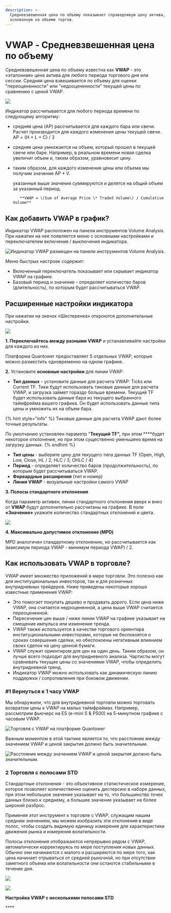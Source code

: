 ```yaml
---
description: >-
  Средневзвешенная цена по объему показывает справедливую цену актива,
  основанную на объеме торгов.
---
```


# VWAP - Средневзвешенная цена по объему

Средневзвешенная цена по объему известна как **VWAP** - это «эталонная» цена актива для любого периода торгового дня или сессии. Средняя цена взвешивается по объему для оценки "переоцененности" или "недооцененности" текущей цены по сравнению с ценой VWAP.

![](../../.gitbook/assets/multiple-vwap.png)

Индикатор рассчитывается для любого периода времени по следующему алгоритму:

* средняя цена \(AP\) рассчитывается для каждого бара или свечи. Расчет производится для каждого изменения цены текущей свечи. AP = \(H + L + C\) / 3
* средняя цена умножается на объем, который прошел в текущей свече или баре. Например, в реальном времени новая сделка увеличит объем и, таким образом, уравновесит цену. 
* таким образом, для каждого изменения цены или объема мы получим значение AP \* V.

  указанные выше значения суммируются и делятся на общий объем за указанный период.

         **VWAP = \(Sum of Average Price \* Traded Volume\) / Cumulative Volume**

## Как добавить VWAP в график?

Индикатор VWAP расположен на панели инструментов Volume Analysis. При нажатии на нее появляется меню с основными настройками и переключателем включения / выключения индикатора.

![&#x418;&#x43D;&#x434;&#x438;&#x43A;&#x430;&#x442;&#x43E;&#x440; VWAP &#x440;&#x430;&#x437;&#x43C;&#x435;&#x449;&#x435;&#x43D; &#x43D;&#x430; &#x43F;&#x430;&#x43D;&#x435;&#x43B;&#x438; &#x438;&#x43D;&#x441;&#x442;&#x440;&#x443;&#x43C;&#x435;&#x43D;&#x442;&#x43E;&#x432; Volume Analysis.](../../.gitbook/assets/vwap-activation.png)

Меню быстрых настроек содержит:

* Включенный переключатель показывает или скрывает индикатор VWAP на графике.
* Базовый период и значение - определяет количество баров \(длительность\), по которым будет рассчитываться VWAP.

## Расширенные настройки индикатора

При нажатии на значок «Шестеренка» откроются дополнительные настройки.

![](../../.gitbook/assets/nastroiki-vwap.png)

**1. Переключайтесь между разными VWAP** и устанавливайте настройки для каждого из них.

Платформа Quantower предоставляет 5 отдельных VWAP, которые можно разместить одновременно на одном графике.

**2.** Установите **основные настройки** для линии VWAP:

* **Тип данных** - установите данные для расчета VWAP: Ticks или Current TF. Тики будут использовать тиковые данные для расчета VWAP, и загрузка займет гораздо больше времени. Текущий TF будет использовать данные бара из текущего выбранного таймфрейма вашего графика. Он будет использовать данные типа цены и умножить их на объем бара.

{% hint style="info" %}
Тиковые данные для расчета VWAP дают более точные результаты. 

По умолчанию установлен параметр "**Текущий TF",** при этом ****будет некоторое отклонение, но при этом существенно уменьшено время на загрузку данных.
{% endhint %}

* **Тип цены** - выберите цену для текущего типа данных TF \(Open, High, Low, Close, HL / 2, HLC / 3, OHLC / 4\)
* **Период** - определяет количество баров \(продолжительность\), по которым будет рассчитываться VWAP.
* **Форвардные расширения** \(тип и номер\)
* **Линия VWAP** - визуальные настройки самого VWAP

**3. Полосы стандартного отклонения**

Когда параметр активен, линии стандартного отклонения вверх и вниз от **VWAP** будут дополнительно рассчитаны на графике. В поле **«Значение»** укажите количество стандартных отклонений и цвета.

![](../../.gitbook/assets/nastroiki-vwap-4.png)

**4. Максимально допустимое отклонение \(MPD\)**

MPD аналогичен стандартному отклонению, но рассчитывается как \(максимум периода VWAP - минимум периода VWAP\) / 2.

## Как использовать VWAP в торговле?

VWAP имеет множество приложений в мире торговли. Это полезно как для институциональных инвесторов, так и для розничных внутридневных трейдеров. Ниже приведены некоторые хорошо известные применения VWAP:

* Это помогает покупать дешево и продавать дорого. Если цена ниже VWAP, она считается недооцененной, а цена выше VWAP считается переоцененной.
* Пересечение цен выше / ниже линии VWAP на графике указывает на смещение импульса или изменение тренда.
* VWAP также используется в качестве торгового ориентира институциональными инвесторами, которые не беспокоятся о сроках совершения сделки, но обеспокоены негативным влиянием своих сделок на цену ценной бумаги.
* VWAP служит ориентиром для цен на один день. Таким образом, он лучше всего подходит для внутридневного анализа. Чартисты могут сравнивать текущие цены со значениями VWAP, чтобы определить внутридневной тренд.
* Индикатор VWAP можно использовать как динамическую линию поддержки / сопротивления при боковом движении.

### \#1 Вернуться к 1 часу VWAP

Мы обнаружили, что для внутридневной торговли можно торговать возвратом цены к VWAP на малых таймфреймах. Например, рассмотрим фьючерс на ES \(e-mini S & P500\) на 5-минутном графике с часовым VWAP.

![&#x422;&#x43E;&#x440;&#x433;&#x43E;&#x432;&#x43B;&#x44F; &#x441; VWAP &#x43D;&#x430; &#x43F;&#x43B;&#x430;&#x442;&#x444;&#x43E;&#x440;&#x43C;&#x435; Quantower](../../.gitbook/assets/vwap-trading.png)

Важным моментом в этой тактике является то, что расстояние между значением VWAP и ценой закрытия должно быть значительным.

![&#x420;&#x430;&#x441;&#x441;&#x442;&#x43E;&#x44F;&#x43D;&#x438;&#x435; &#x43C;&#x435;&#x436;&#x434;&#x443; &#x437;&#x43D;&#x430;&#x447;&#x435;&#x43D;&#x438;&#x435;&#x43C; VWAP &#x438; &#x446;&#x435;&#x43D;&#x43E;&#x439; &#x437;&#x430;&#x43A;&#x440;&#x44B;&#x442;&#x438;&#x44F; &#x434;&#x43E;&#x43B;&#x436;&#x43D;&#x43E; &#x431;&#x44B;&#x442;&#x44C; &#x437;&#x43D;&#x430;&#x447;&#x438;&#x442;&#x435;&#x43B;&#x44C;&#x43D;&#x44B;&#x43C;. ](../../.gitbook/assets/vwap-trading1.png)

### 2 Торговля с полосами STD

Cтандартные отклонения - это объективное статистическое измерение, которое позволяет количественно оценить дисперсию в наборе данных, при этом небольшое значение указывает на то, что большинство точек данных близко к среднему, а большее значение указывает на более широкий разброс.

Применяя этот инструмент к торговле с VWAP, служащим нашим средним значением, мы можем изобразить эти отклонения в виде полос, чтобы создать видимую единицу измерения для характеристики движения рынка и измерения волатильности.

Полосы отклонения отображаются непрерывно рядом с VWAP, автоматически корректируясь по мере поступления новых данных. Обычно они начинаются с малого и расширяются по мере того, как цена начинает отрываться от средней рыночной, но при отсутствии заметного объема или волатильности они остаются стабильными в течение дня.

![](../../.gitbook/assets/stds-and-vwap.png)

![](../../.gitbook/assets/vwap-s-neskolkimi-polosami-std.png)

**Настройка  VWAP с несколькими полосами STD**

\*\*\*\*



